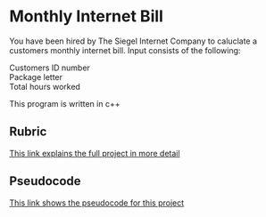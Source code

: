 # Monthly Internet Bill
You have been hired by The Siegel Internet Company to caluclate a customers monthly internet bill. Input consists of the following: 

Customers ID number  
Package letter  
Total hours worked  

This program is written in c++

## Rubric 
[This link explains the full project in more detail](https://github.com/dirky9000/Monthly-Internet-Bill/blob/main/docs/Monthly-Internet-Bill-Rubric.pdf)

## Pseudocode 
[This link shows the pseudocode for this project](https://github.com/dirky9000/Monthly-Internet-Bill/blob/main/docs/Monthly-Internet-Bill-Pseudocode)
